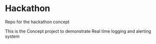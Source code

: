# Hackathon
Repo for the hackathon concept

This is the Concept project to demonstrate Real time logging and alerting system